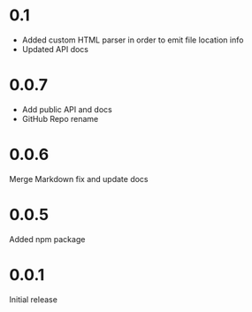 # 0.1

- Added custom HTML parser in order to emit file location info
- Updated API docs

# 0.0.7

- Add public API and docs
- GitHub Repo rename

# 0.0.6

Merge Markdown fix and update docs

# 0.0.5

Added npm package

# 0.0.1

Initial release
